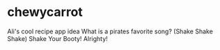 # chewycarrot
Ali's cool recipe app idea
What is a pirates favorite song? 
(Shake Shake Shake) Shake Your Booty!
Alrighty! 